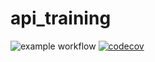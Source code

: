 # api_training
![example workflow](https://github.com/slerandy/api_training/actions/workflows/build.yml/badge.svg)
[![codecov](https://codecov.io/gh/slerandy/api_training/branch/main/graph/badge.svg?token=1JYFSYDQOJ)](https://codecov.io/gh/slerandy/api_training)
